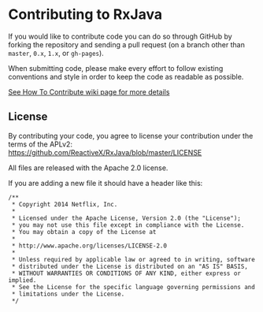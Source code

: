 # Contributing to RxJava

If you would like to contribute code you can do so through GitHub by forking the repository and sending a pull request (on a branch other than `master`, `0.x`, `1.x`, or `gh-pages`).

When submitting code, please make every effort to follow existing conventions and style in order to keep the code as readable as possible.

[See How To Contribute wiki page for more details](https://github.com/ReactiveX/RxJava/wiki/How-to-Contribute)

## License

By contributing your code, you agree to license your contribution under the terms of the APLv2: https://github.com/ReactiveX/RxJava/blob/master/LICENSE

All files are released with the Apache 2.0 license.

If you are adding a new file it should have a header like this:

```
/**
 * Copyright 2014 Netflix, Inc.
 * 
 * Licensed under the Apache License, Version 2.0 (the "License");
 * you may not use this file except in compliance with the License.
 * You may obtain a copy of the License at
 * 
 * http://www.apache.org/licenses/LICENSE-2.0
 * 
 * Unless required by applicable law or agreed to in writing, software
 * distributed under the License is distributed on an "AS IS" BASIS,
 * WITHOUT WARRANTIES OR CONDITIONS OF ANY KIND, either express or implied.
 * See the License for the specific language governing permissions and
 * limitations under the License.
 */
 ```
